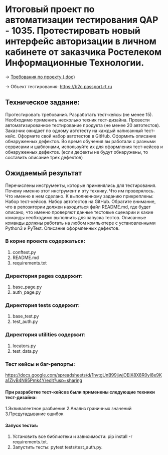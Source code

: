 # Итоговый проект по автоматизации тестирования QAP - 1035. Протестировать новый интерфейс авторизации в личном кабинете от заказчика Ростелеком Информационные Технологии.

→ [Требования по проекту (.doc)](https://docs.google.com/document/d/12yoTwHSTXxIUQQCH32OvlSd3QYUt_aQk/edit?usp=sharing&ouid=114302123057644378289&rtpof=true&sd=true)

→ Объект тестирования: https://b2c.passport.rt.ru

## Техническое задание:
Протестировать требования.
Разработать тест-кейсы (не менее 15). Необходимо применить несколько техник тест-дизайна.
Провести автоматизированное тестирование продукта (не менее 20 автотестов). Заказчик ожидает по одному автотесту на каждый написанный тест-кейс. Оформите свой набор автотестов в GitHub.
Оформить описание обнаруженных дефектов. Во время обучения вы работали с разными сервисами и шаблонами, используйте их для оформления тест-кейсов и обнаруженных дефектов. (если дефекты не будут обнаружены, то составить описание трех дефектов)

## Ожидаемый результат
Перечислены инструменты, которые применялись для тестирования.
Почему именно этот инструмент и эту технику.
Что им проверялось.
Что именно в нем сделано.
К выполненному заданию прикреплены:
Набор тест-кейсов.
Набор автотестов на GitHub. Обратите внимание, что в репозитории должен находиться файл README.md, где будет описано, что именно проверяют данные тестовые сценарии и какие команды необходимо выполнить для запуска тестов. Описанные команды должны работать на любом компьютере с установленными Python3 и PyTest.
Описание оформленных дефектов.

### В корне проекта содержаться:
1. conftest.py
2. README.md 
3. requirements.txt
   
### Директория pages содержит:
1. base_page.py
2. auth_page.py

### Директория tests содержит:
1. base_test.py
2. test_auth.py

### Директория utilities содержит:
1. locators.py
2. test_data.py

### Тест кейсы и баг-репорты:
https://docs.google.com/spreadsheets/d/1hvtgUnB99jjwjOEiX8X8R0yI8e9Ka1ZivB4N95Pmk4Y/edit?usp=sharing

#### При разработке тест-кейсов были применены следующие техники тест-дизайна:
1.Эквивалентное разбиение
2.Анализ граничных значений
3.Предугадывание ошибок

#### Запуск тестов:
1. Установить все библиотеки и зависимости: pip install -r requirements.txt.
2. Запустить тесты: pytest tests/test_auth.py.
